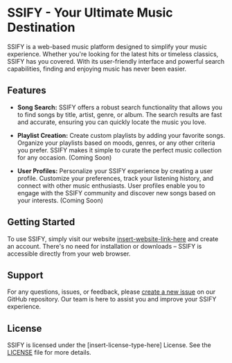 # SSIFY - Your Ultimate Music Destination

SSIFY is a web-based music platform designed to simplify your music experience. Whether you're looking for the latest hits or timeless classics, SSIFY has you covered. With its user-friendly interface and powerful search capabilities, finding and enjoying music has never been easier.

## Features

- **Song Search:** SSIFY offers a robust search functionality that allows you to find songs by title, artist, genre, or album. The search results are fast and accurate, ensuring you can quickly locate the music you love.

- **Playlist Creation:** Create custom playlists by adding your favorite songs. Organize your playlists based on moods, genres, or any other criteria you prefer. SSIFY makes it simple to curate the perfect music collection for any occasion. (Coming Soon)

- **User Profiles:** Personalize your SSIFY experience by creating a user profile. Customize your preferences, track your listening history, and connect with other music enthusiasts. User profiles enable you to engage with the SSIFY community and discover new songs based on your interests. (Coming Soon)

## Getting Started

To use SSIFY, simply visit our website [insert-website-link-here](https://ssify.netlify.app/) and create an account. There's no need for installation or downloads – SSIFY is accessible directly from your web browser.

## Support

For any questions, issues, or feedback, please [create a new issue](https://github.com/your-ssify-repo/issues) on our GitHub repository. Our team is here to assist you and improve your SSIFY experience.

## License

SSIFY is licensed under the [insert-license-type-here] License. See the [LICENSE](LICENSE) file for more details.
